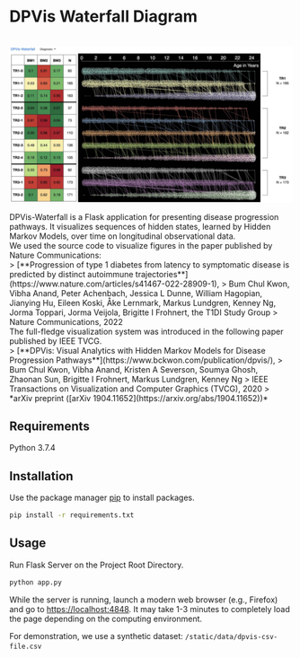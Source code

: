 # DPVis Waterfall Diagram
<br>
<img src="static/img/screenshot.jpg" style="height:25%; display:block; margin-left:auto; margin-right:auto">
<br>
DPVis-Waterfall is a Flask application for presenting disease progression pathways. It visualizes sequences of hidden states, learned by Hidden Markov Models, over time on longitudinal observational data. 
<br>
We used the source code to visualize figures in the paper published by Nature Communications:
<br>
> [**Progression of type 1 diabetes from latency to symptomatic disease is predicted by distinct autoimmune trajectories**](https://www.nature.com/articles/s41467-022-28909-1),            
> Bum Chul Kwon, Vibha Anand, Peter Achenbach, Jessica L Dunne, William Hagopian, Jianying Hu, Eileen Koski, Åke Lernmark, Markus Lundgren, Kenney Ng, Jorma Toppari, Jorma Veijola, Brigitte I Frohnert, the T1DI Study Group  
> Nature Communications, 2022
<br>
The full-fledge visualization system was introduced in the following paper published by IEEE TVCG.
<br>
> [**DPVis: Visual Analytics with Hidden Markov Models for Disease Progression Pathways**](https://www.bckwon.com/publication/dpvis/),            
> Bum Chul Kwon, Vibha Anand, Kristen A Severson, Soumya Ghosh, Zhaonan Sun, Brigitte I Frohnert, Markus Lundgren, Kenney Ng   
> IEEE Transactions on Visualization and Computer Graphics (TVCG), 2020
> *arXiv preprint ([arXiv 1904.11652](https://arxiv.org/abs/1904.11652))*

## Requirements

Python 3.7.4

## Installation

Use the package manager [pip](https://pip.pypa.io/en/stable/) to install packages. 

```bash
pip install -r requirements.txt
```

## Usage

Run Flask Server on the Project Root Directory.

```bash
python app.py
```

While the server is running, launch a modern web browser (e.g., Firefox) and go to [https://localhost:4848](https://localhost:4848). It may take 1-3 minutes to completely load the page depending on the computing environment. 

For demonstration, we use a synthetic dataset: `/static/data/dpvis-csv-file.csv`